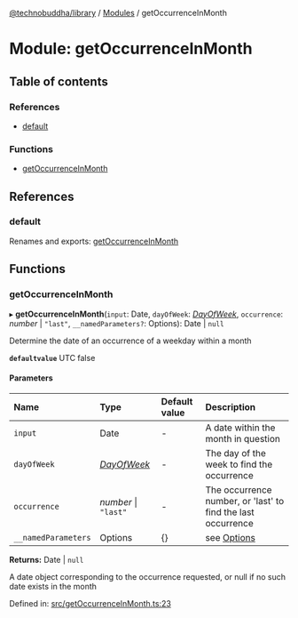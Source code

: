 [@technobuddha/library](../..) / [Modules](../Modules.md) / getOccurrenceInMonth

# Module: getOccurrenceInMonth

## Table of contents

### References

- [default](getoccurrenceinmonth.md#default)

### Functions

- [getOccurrenceInMonth](getoccurrenceinmonth.md#getoccurrenceinmonth)

## References

### default

Renames and exports: [getOccurrenceInMonth](getoccurrenceinmonth.md#getoccurrenceinmonth)

## Functions

### getOccurrenceInMonth

▸ **getOccurrenceInMonth**(`input`: Date, `dayOfWeek`: [*DayOfWeek*](constants.md#dayofweek), `occurrence`: *number* \| ``"last"``, `__namedParameters?`: Options): Date \| ``null``

Determine the date of an occurrence of a weekday within a month

**`defaultvalue`** UTC false

#### Parameters

| Name | Type | Default value | Description |
| :------ | :------ | :------ | :------ |
| `input` | Date | - | A date within the month in question |
| `dayOfWeek` | [*DayOfWeek*](constants.md#dayofweek) | - | The day of the week to find the occurrence |
| `occurrence` | *number* \| ``"last"`` | - | The occurrence number, or 'last' to find the last occurrence |
| `__namedParameters` | Options | {} | see [Options](almostequals.md#options) |

**Returns:** Date \| ``null``

A date object corresponding to the occurrence requested, or null if no such date exists in the month

Defined in: [src/getOccurrenceInMonth.ts:23](../src/getOccurrenceInMonth.ts#L23)
